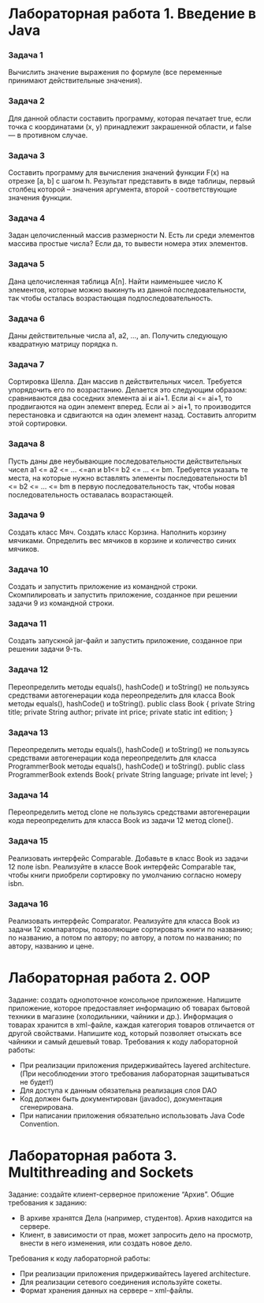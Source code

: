 # Лабораторная работа 1. Введение в Java
### Задача 1
Вычислить значение выражения по формуле (все переменные принимают действительные значения).
### Задача 2
Для данной области составить программу, которая печатает true, если точка с координатами (х, у) принадлежит закрашенной области, и false — в противном случае.
### Задача 3
Составить программу для вычисления значений функции F(x) на отрезке [а, b] с шагом h. Результат представить в виде таблицы, первый столбец которой – значения аргумента, второй - соответствующие значения функции.
### Задача 4
Задан целочисленный массив размерности N. Есть ли среди элементов массива простые числа? Если да, то вывести номера этих элементов.
### Задача 5
Дана целочисленная таблица А[n]. Найти наименьшее число K элементов, которые можно выкинуть из данной последовательности, так чтобы осталась возрастающая подпоследовательность.
### Задача 6
Даны действительные числа a1, a2, …, an. Получить следующую квадратную матрицу порядка n.
### Задача 7
Сортировка Шелла. Дан массив n действительных чисел. Требуется упорядочить его по возрастанию. Делается это следующим образом: сравниваются два соседних элемента ai и ai+1. Если ai <= ai+1, то продвигаются на один элемент вперед. Если ai > ai+1, то производится перестановка и сдвигаются на один элемент назад. Составить алгоритм этой сортировки.
### Задача 8
Пусть даны две неубывающие последовательности действительных чисел a1 <= a2 <= … <=an и b1<= b2 <= … <= bm. Требуется указать те места, на которые нужно вставлять элементы последовательности b1 <= b2 <= … <= bm в первую последовательность так, чтобы новая последовательность оставалась возрастающей.
### Задача 9
Создать класс Мяч. Создать класс Корзина. Наполнить корзину мячиками. Определить вес мячиков в корзине и количество синих мячиков.
### Задача 10
Создать и запустить приложение из командной строки. Скомпилировать и запустить приложение, созданное при решении задачи 9 из командной строки.
### Задача 11
Создать запускной jar-файл и запустить приложение, созданное при решении задачи 9-ть.
### Задача 12
Переопределить методы equals(), hashCode() и toString() не пользуясь средствами автогенерации кода переопределить для класса Book методы equals(), hashCode() и toString().
public class Book {
  private String title;
  private String author;
  private int price;
  private static int edition;
}
### Задача 13
Переопределить методы equals(), hashCode() и toString() не пользуясь средствами автогенерации кода переопределить для класса ProgrammerBook методы equals(), hashCode() и toString().
public class ProgrammerBook extends Book{
  private String language;
  private int level;
}
### Задача 14
Переопределить метод clone не пользуясь средствами автогенерации кода переопределить для класса Book из задачи 12 метод clone().
### Задача 15
Реализовать интерфейс Comparable. Добавьте в класс Book из задачи 12 поле isbn. Реализуйте в классе Book интерфейс Comparable так, чтобы книги приобрели сортировку по умолчанию согласно номеру isbn.
### Задача 16
Реализовать интерфейс Comparator. Реализуйте для класса Book из задачи 12 компараторы, позволяющие сортировать книги по названию; по названию, а потом по автору; по автору, а потом по названию; по автору, названию и цене.

# Лабораторная работа 2. OOP
Задание: создать однопоточное консольное приложение. Напишите приложение, которое предоставляет информацию об товарах бытовой техники в магазине (холодильники, чайники и др.). Информация о товарах хранится в xml-файле, каждая категория товаров отличается от другой свойствами. Напишите код, который позволяет отыскать все чайники и самый дешевый товар.
Требования к коду лабораторной работы:
+ При реализации приложения придерживайтесь layered architecture. (При
несоблюдении этого требования лабораторная защитываться не будет!)
+ Для доступа к данным обязательна реализация слоя DAO
+ Код должен быть документирован (javadoc), документация сгенерирована.
+ При написании приложения обязательно использовать Java Code Convention.

# Лабораторная работа 3. Multithreading and Sockets
Задание: создайте клиент-серверное приложение “Архив”.
Общие требования к заданию:
+ В архиве хранятся Дела (например, студентов). Архив находится на сервере.
+ Клиент, в зависимости от прав, может запросить дело на просмотр, внести в
него изменения, или создать новое дело.

Требования к коду лабораторной работы:
+ При реализации приложения придерживайтесь layered architecture.
+ Для реализации сетевого соединения используйте сокеты.
+ Формат хранения данных на сервере – xml-файлы.

